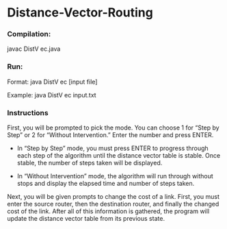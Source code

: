 # Distance-Vector-Routing

### Compilation:

javac DistV ec.java

### Run:

Format: java DistV ec [input file]

Example: java DistV ec input.txt

### Instructions

First, you will be prompted to pick the mode. You can choose 1 for “Step by Step” or 2
for “Without Intervention.” Enter the number and press ENTER.

- In “Step by Step” mode, you must press ENTER to progress through each step of
the algorithm until the distance vector table is stable. Once stable, the number of
steps taken will be displayed.

- In “Without Intervention” mode, the algorithm will run through without stops and
display the elapsed time and number of steps taken.

Next, you will be given prompts to change the cost of a link. First, you must enter the
source router, then the destination router, and finally the changed cost of the link. After all of this information is gathered, the program will update the distance vector table from its previous state.
